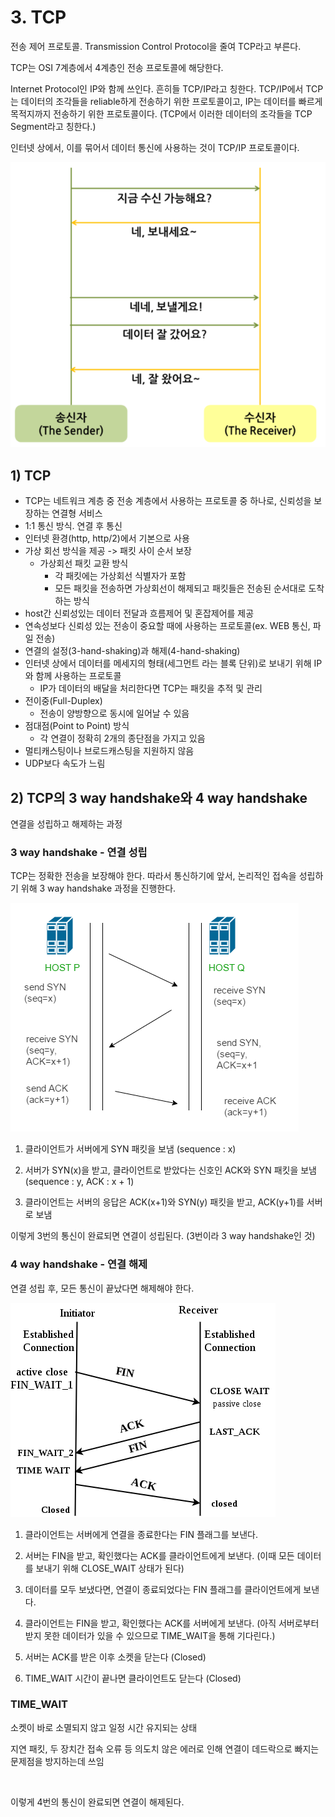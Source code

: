 # 3. TCP
전송 제어 프로토콜. Transmission Control Protocol을 줄여 TCP라고 부른다.

TCP는 OSI 7계층에서 4계층인 전송 프로토콜에 해당한다.

Internet Protocol인 IP와 함께 쓰인다. 흔히들 TCP/IP라고 칭한다. 
TCP/IP에서 TCP는 데이터의 조각들을 reliable하게 전송하기 위한 프로토콜이고, IP는 데이터를 빠르게 목적지까지 전송하기 위한 프로토콜이다. (TCP에서 이러한 데이터의 조각들을 TCP Segment라고 칭한다.)

인터넷 상에서, 이를 묶어서 데이터 통신에 사용하는 것이 TCP/IP 프로토콜이다.


![Alt text](image-3.png)
## 1) TCP
- TCP는 네트워크 계층 중 전송 계층에서 사용하는 프로토콜 중 하나로, 신뢰성을 보장하는 연결형 서비스
- 1:1 통신 방식. 연결 후 통신
- 인터넷 환경(http, http/2)에서 기본으로 사용
- 가상 회선 방식을 제공 -> 패킷 사이 순서 보장
  - 가상회선 패킷 교환 방식
    - 각 패킷에는 가상회선 식별자가 포함
    - 모든 패킷을 전송하면 가상회선이 해제되고 패킷들은 전송된 순서대로 도착하는 방식
- host간 신뢰성있는 데이터 전달과 흐름제어 및 혼잡제어를 제공
- 연속성보다 신뢰성 있는 전송이 중요할 때에 사용하는 프로토콜(ex. WEB 통신, 파일 전송)
- 연결의 설정(3-hand-shaking)과 해제(4-hand-shaking)
- 인터넷 상에서 데이터를 메세지의 형태(세그먼트 라는 블록 단위)로 보내기 위해 IP와 함께 사용하는 프로토콜
  - IP가 데이터의 배달을 처리한다면 TCP는 패킷을 추적 및 관리
- 전이중(Full-Duplex)
  - 전송이 양방향으로 동시에 일어날 수 있음
- 점대점(Point to Point) 방식
  - 각 연결이 정확히 2개의 종단점을 가지고 있음
- 멀티캐스팅이나 브로드캐스팅을 지원하지 않음
- UDP보다 속도가 느림


## 2) TCP의 3 way handshake와 4 way handshake
연결을 성립하고 해제하는 과정


### 3 way handshake - 연결 성립
TCP는 정확한 전송을 보장해야 한다. 따라서 통신하기에 앞서, 논리적인 접속을 성립하기 위해 3 way handshake 과정을 진행한다.

![Alt text](image-4.png)

1. 클라이언트가 서버에게 SYN 패킷을 보냄 (sequence : x)

2. 서버가 SYN(x)을 받고, 클라이언트로 받았다는 신호인 ACK와 SYN 패킷을 보냄 (sequence : y, ACK : x + 1)

3. 클라이언트는 서버의 응답은 ACK(x+1)와 SYN(y) 패킷을 받고, ACK(y+1)를 서버로 보냄


이렇게 3번의 통신이 완료되면 연결이 성립된다. (3번이라 3 way handshake인 것)

### 4 way handshake - 연결 해제
연결 성립 후, 모든 통신이 끝났다면 해제해야 한다.

![Alt text](image-5.png)

1. 클라이언트는 서버에게 연결을 종료한다는 FIN 플래그를 보낸다.

2. 서버는 FIN을 받고, 확인했다는 ACK를 클라이언트에게 보낸다. (이때 모든 데이터를 보내기 위해 CLOSE_WAIT 상태가 된다)

3. 데이터를 모두 보냈다면, 연결이 종료되었다는 FIN 플래그를 클라이언트에게 보낸다.

4. 클라이언트는 FIN을 받고, 확인했다는 ACK를 서버에게 보낸다. (아직 서버로부터 받지 못한 데이터가 있을 수 있으므로 TIME_WAIT을 통해 기다린다.)

5. 서버는 ACK를 받은 이후 소켓을 닫는다 (Closed)

6. TIME_WAIT 시간이 끝나면 클라이언트도 닫는다 (Closed)


### TIME_WAIT

소켓이 바로 소멸되지 않고 일정 시간 유지되는 상태

지연 패킷, 두 장치간 접속 오류 등 의도치 않은 에러로 인해 연결이 데드락으로 빠지는 문제점을 방지하는데 쓰임


<br />

이렇게 4번의 통신이 완료되면 연결이 해제된다.